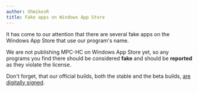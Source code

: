 ```yaml
---
author: XhmikosR
title: Fake apps on Windows App Store
---
```


It has come to our attention that there are several fake apps on the Windows App Store
that use our program's name.

We are not publishing MPC-HC on Windows App Store yet, so any programs you find there
should be considered **fake** and should be **reported** as they violate the license.

Don't forget, that our official builds, both the stable and the beta builds,
[are digitally signed](/2013/02/25/binaries-are-signed/).

